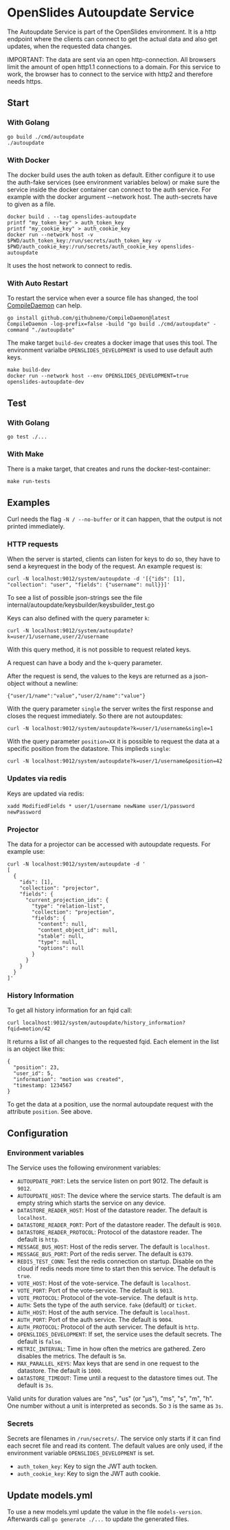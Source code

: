 # OpenSlides Autoupdate Service

The Autoupdate Service is part of the OpenSlides environment. It is a http
endpoint where the clients can connect to get the actual data and also get
updates, when the requested data changes.

IMPORTANT: The data are sent via an open http-connection. All browsers limit the
amount of open http1.1 connections to a domain. For this service to work, the
browser has to connect to the service with http2 and therefore needs https.


## Start

### With Golang

```
go build ./cmd/autoupdate
./autoupdate
```


### With Docker

The docker build uses the auth token as default. Either configure it to use the
auth-fake services (see environment variables below) or make sure the service
inside the docker container can connect to the auth service. For example with
the docker argument --network host. The auth-secrets have to given as a file.

```
docker build . --tag openslides-autoupdate
printf "my_token_key" > auth_token_key 
printf "my_cookie_key" > auth_cookie_key
docker run --network host -v $PWD/auth_token_key:/run/secrets/auth_token_key -v $PWD/auth_cookie_key:/run/secrets/auth_cookie_key openslides-autoupdate
```

It uses the host network to connect to redis.


### With Auto Restart

To restart the service when ever a source file has shanged, the tool
[CompileDaemon](https://github.com/githubnemo/CompileDaemon) can help.

```
go install github.com/githubnemo/CompileDaemon@latest
CompileDaemon -log-prefix=false -build "go build ./cmd/autoupdate" -command "./autoupdate"
```

The make target `build-dev` creates a docker image that uses this tool. The
environment varialbe `OPENSLIDES_DEVELOPMENT` is used to use default auth keys.

```
make build-dev
docker run --network host --env OPENSLIDES_DEVELOPMENT=true openslides-autoupdate-dev
```


## Test

### With Golang

```
go test ./...
```


### With Make

There is a make target, that creates and runs the docker-test-container:

```
make run-tests
```


## Examples

Curl needs the flag `-N / --no-buffer` or it can happen, that the output is not
printed immediately.


### HTTP requests

When the server is started, clients can listen for keys to do so, they have to
send a keyrequest in the body of the request. An example request is:

`curl -N localhost:9012/system/autoupdate -d '[{"ids": [1], "collection": "user", "fields": {"username": null}}]'`

To see a list of possible json-strings see the file
internal/autoupdate/keysbuilder/keysbuilder_test.go

Keys can also defined with the query parameter `k`:

`curl -N localhost:9012/system/autoupdate?k=user/1/username,user/2/username`

With this query method, it is not possible to request related keys.

A request can have a body and the `k`-query parameter.

After the request is send, the values to the keys are returned as a json-object
without a newline:
```
{"user/1/name":"value","user/2/name":"value"}
```

With the query parameter `single` the server writes the first response and
closes the request immediately. So there are not autoupdates:

`curl -N localhost:9012/system/autoupdate?k=user/1/username&single=1`

With the query parameter `position=XX` it is possible to request the data at a
specific position from the datastore. This implieds `single`:

`curl -N localhost:9012/system/autoupdate?k=user/1/username&position=42`


### Updates via redis

Keys are updated via redis:

`xadd ModifiedFields * user/1/username newName user/1/password newPassword`


### Projector

The data for a projector can be accessed with autoupdate requests. For example use:


```
curl -N localhost:9012/system/autoupdate -d '
[
  {
    "ids": [1],
    "collection": "projector",
    "fields": {
      "current_projection_ids": {
        "type": "relation-list",
        "collection": "projection",
        "fields": {
          "content": null,
          "content_object_id": null,
          "stable": null,
          "type": null,
          "options": null
        }
      }
    }
  }
]'
```

### History Information

To get all history information for an fqid call:

`curl localhost:9012/system/autoupdate/history_information?fqid=motion/42`

It returns a list of all changes to the requested fqid. Each element in the list
is an object like this:

```
{
  "position": 23,
  "user_id": 5,
  "information": "motion was created",
  "timestamp: 1234567
}
```

To get the data at a position, use the normal autoupdate request with the
attribute `position`. See above.


## Configuration

### Environment variables

The Service uses the following environment variables:

* `AUTOUPDATE_PORT`: Lets the service listen on port 9012. The default is
  `9012`.
* `AUTOUPDATE_HOST`: The device where the service starts. The default is am
  empty string which starts the service on any device.
* `DATASTORE_READER_HOST`: Host of the datastore reader. The default is
  `localhost`.
* `DATASTORE_READER_PORT`: Port of the datastore reader. The default is `9010`.
* `DATASTORE_READER_PROTOCOL`: Protocol of the datastore reader. The default is
  `http`.
* `MESSAGE_BUS_HOST`: Host of the redis server. The default is `localhost`.
* `MESSAGE_BUS_PORT`: Port of the redis server. The default is `6379`.
* `REDIS_TEST_CONN`: Test the redis connection on startup. Disable on the cloud
  if redis needs more time to start then this service. The default is `true`.
* `VOTE_HOST`: Host of the vote-service. The default is `localhost`.
* `VOTE_PORT`: Port of the vote-service. The default is `9013`.
* `VOTE_PROTOCOL`: Protocol of the vote-service. The default is `http`.
* `AUTH`: Sets the type of the auth service. `fake` (default) or `ticket`.
* `AUTH_HOST`: Host of the auth service. The default is `localhost`.
* `AUTH_PORT`: Port of the auth service. The default is `9004`.
* `AUTH_PROTOCOL`: Protocol of the auth servicer. The default is `http`.
* `OPENSLIDES_DEVELOPMENT`: If set, the service uses the default secrets. The
  default is `false`.
* `METRIC_INTERVAL`: Time in how often the metrics are gathered. Zero disables
  the metrics. The default is `5m`.
* `MAX_PARALLEL_KEYS`: Max keys that are send in one request to the datastore.
  The default is `1000`.
* `DATASTORE_TIMEOUT`: Time until a request to the datastore times out. The
  default is `3s`.

Valid units for duration values are "ns", "us" (or "µs"), "ms", "s", "m", "h".
One number without a unit is interpreted as seconds. So `3` is the same as `3s`.

### Secrets

Secrets are filenames in `/run/secrets/`. The service only starts if it can find
each secret file and read its content. The default values are only used, if the
environment variable `OPENSLIDES_DEVELOPMENT` is set.

* `auth_token_key`: Key to sign the JWT auth tocken.
* `auth_cookie_key`: Key to sign the JWT auth cookie.


## Update models.yml

To use a new models.yml update the value in the file `models-version`.
Afterwards call `go generate ./...` to update the generated files.
